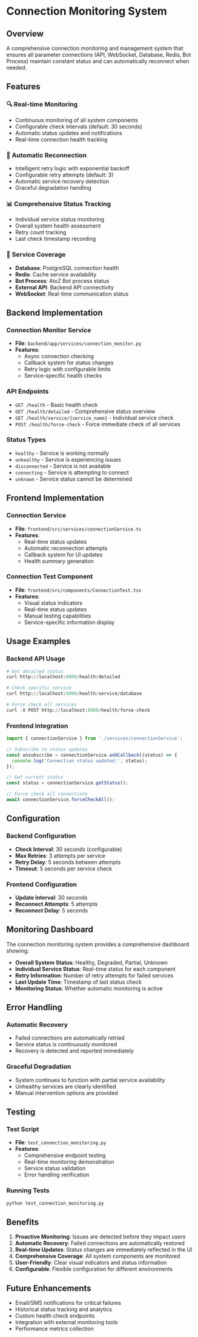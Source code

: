 # Connection Monitoring System

## Overview

A comprehensive connection monitoring and management system that ensures all parameter connections (API, WebSocket, Database, Redis, Bot Process) maintain constant status and can automatically reconnect when needed.

## Features

### 🔍 **Real-time Monitoring**
- Continuous monitoring of all system components
- Configurable check intervals (default: 30 seconds)
- Automatic status updates and notifications
- Real-time connection health tracking

### 🔄 **Automatic Reconnection**
- Intelligent retry logic with exponential backoff
- Configurable retry attempts (default: 3)
- Automatic service recovery detection
- Graceful degradation handling

### 📊 **Comprehensive Status Tracking**
- Individual service status monitoring
- Overall system health assessment
- Retry count tracking
- Last check timestamp recording

### 🎯 **Service Coverage**
- **Database**: PostgreSQL connection health
- **Redis**: Cache service availability
- **Bot Process**: AtoZ Bot process status
- **External API**: Backend API connectivity
- **WebSocket**: Real-time communication status

## Backend Implementation

### Connection Monitor Service
- **File**: `backend/app/services/connection_monitor.py`
- **Features**:
  - Async connection checking
  - Callback system for status changes
  - Retry logic with configurable limits
  - Service-specific health checks

### API Endpoints
- `GET /health` - Basic health check
- `GET /health/detailed` - Comprehensive status overview
- `GET /health/service/{service_name}` - Individual service check
- `POST /health/force-check` - Force immediate check of all services

### Status Types
- `healthy` - Service is working normally
- `unhealthy` - Service is experiencing issues
- `disconnected` - Service is not available
- `connecting` - Service is attempting to connect
- `unknown` - Service status cannot be determined

## Frontend Implementation

### Connection Service
- **File**: `frontend/src/services/connectionService.ts`
- **Features**:
  - Real-time status updates
  - Automatic reconnection attempts
  - Callback system for UI updates
  - Health summary generation

### Connection Test Component
- **File**: `frontend/src/components/ConnectionTest.tsx`
- **Features**:
  - Visual status indicators
  - Real-time status updates
  - Manual testing capabilities
  - Service-specific information display

## Usage Examples

### Backend API Usage

```python
# Get detailed status
curl http://localhost:8000/health/detailed

# Check specific service
curl http://localhost:8000/health/service/database

# Force check all services
curl -X POST http://localhost:8000/health/force-check
```

### Frontend Integration

```typescript
import { connectionService } from './services/connectionService';

// Subscribe to status updates
const unsubscribe = connectionService.addCallback((status) => {
  console.log('Connection status updated:', status);
});

// Get current status
const status = connectionService.getStatus();

// Force check all connections
await connectionService.forceCheckAll();
```

## Configuration

### Backend Configuration
- **Check Interval**: 30 seconds (configurable)
- **Max Retries**: 3 attempts per service
- **Retry Delay**: 5 seconds between attempts
- **Timeout**: 5 seconds per service check

### Frontend Configuration
- **Update Interval**: 30 seconds
- **Reconnect Attempts**: 5 attempts
- **Reconnect Delay**: 5 seconds

## Monitoring Dashboard

The connection monitoring system provides a comprehensive dashboard showing:

- **Overall System Status**: Healthy, Degraded, Partial, Unknown
- **Individual Service Status**: Real-time status for each component
- **Retry Information**: Number of retry attempts for failed services
- **Last Update Time**: Timestamp of last status check
- **Monitoring Status**: Whether automatic monitoring is active

## Error Handling

### Automatic Recovery
- Failed connections are automatically retried
- Service status is continuously monitored
- Recovery is detected and reported immediately

### Graceful Degradation
- System continues to function with partial service availability
- Unhealthy services are clearly identified
- Manual intervention options are provided

## Testing

### Test Script
- **File**: `test_connection_monitoring.py`
- **Features**:
  - Comprehensive endpoint testing
  - Real-time monitoring demonstration
  - Service status validation
  - Error handling verification

### Running Tests
```bash
python test_connection_monitoring.py
```

## Benefits

1. **Proactive Monitoring**: Issues are detected before they impact users
2. **Automatic Recovery**: Failed connections are automatically restored
3. **Real-time Updates**: Status changes are immediately reflected in the UI
4. **Comprehensive Coverage**: All system components are monitored
5. **User-Friendly**: Clear visual indicators and status information
6. **Configurable**: Flexible configuration for different environments

## Future Enhancements

- Email/SMS notifications for critical failures
- Historical status tracking and analytics
- Custom health check endpoints
- Integration with external monitoring tools
- Performance metrics collection

